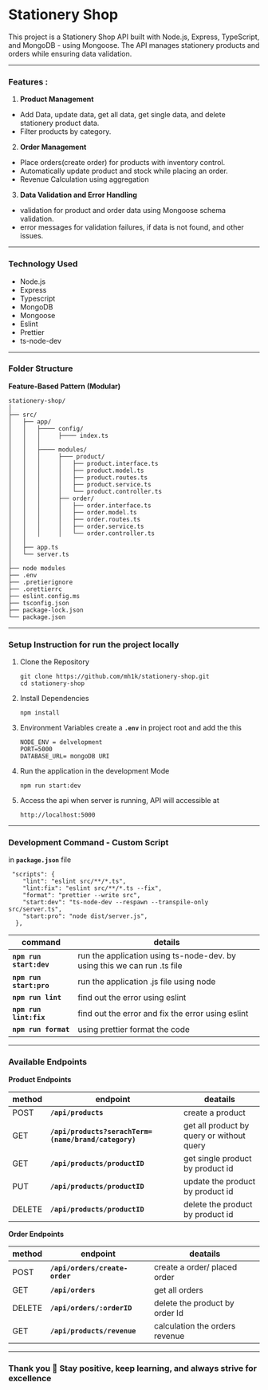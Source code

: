 # Stationery Shop

This project is a Stationery Shop API built with Node.js, Express, TypeScript, and MongoDB - using Mongoose. The API manages stationery products and orders while ensuring data validation.

---

### **Features :**

1. **Product Management**
 - Add Data, update data, get all data, get single data, and delete stationery product data.
 - Filter products by category.
  
2. **Order Management**
 - Place orders(create order) for products with inventory control.
 - Automatically update product and stock while placing an order.
 - Revenue Calculation using aggregation
  
3. **Data Validation and Error Handling**
 - validation for product and order data using Mongoose schema validation.
 - error messages for validation failures, if data is not found, and other issues.

---

### **Technology Used**
 - Node.js
 - Express
 - Typescript
 - MongoDB
 - Mongoose
 - Eslint
 - Prettier
 - ts-node-dev

---

### **Folder Structure**
**Feature-Based Pattern (Modular)**
```
stationery-shop/
│
├── src/
│   ├── app/
│   │   ├──── config/
│   │   │     ├──── index.ts
│   │   │
│   │   ├──── modules/
│   │   │     ├─── product/
│   │   │     │   ├── product.interface.ts
│   │   │     │   ├── product.model.ts
│   │   │     │   ├── product.routes.ts
│   │   │     │   ├── product.service.ts
│   │   │     │   └── product.controller.ts
│   │   │     ├── order/
│   │   │     │   ├── order.interface.ts
│   │   │     │   ├── order.model.ts
│   │   │     │   ├── order.routes.ts
│   │   │     │   ├── order.service.ts
│   │   │     │   └── order.controller.ts
│   │   
│   ├── app.ts
│   └── server.ts
│
├── node modules
├── .env
├── .pretierignore
├── .orettierrc
├── eslint.config.ms
├── tsconfig.json
├── package-lock.json
└── package.json

```
---

### Setup Instruction for run the project locally

1. Clone the Repository
    ```
   git clone https://github.com/mh1k/stationery-shop.git
   cd stationery-shop
   ```
2. Install Dependencies
   ```
   npm install
   ```
3. Environment Variables
   create a **`.env`** in project root and add the this
   ```
   NODE_ENV = delvelopment
   PORT=5000
   DATABASE_URL= mongoDB URI
   ```
4. Run the application in the development Mode
   ```
   npm run start:dev
   ```
5. Access the api
   when server is running, API will accessible at
   ```
   http://localhost:5000
   ```
***
### **Development Command - Custom Script**
in **`package.json`** file

```
 "scripts": {
    "lint": "eslint src/**/*.ts",
    "lint:fix": "eslint src/**/*.ts --fix",
    "format": "prettier --write src",
    "start:dev": "ts-node-dev --respawn --transpile-only src/server.ts",
    "start:pro": "node dist/server.js",
  },
```
| command                 | details                                                                             |
|-------------------------|-----------------------------------------------------------------------------|
|**`npm run start:dev`**  | run the application using ts-node-dev. by using this we can run .ts file| 
|**`npm run start:pro`**  | run the application .js file using node |
|**`npm run lint`**       | find out the error using eslint |
|**`npm run lint:fix`**   | find out the error and fix the error using eslint |
|**`npm run format`**     | using prettier format the code |

---
### **Available Endpoints**
**Product Endpoints**

| method      | endpoint                               | deatails    |
|-------------|----------------------------------------|-------------|
| POST        | **`/api/products`**                    | create a product |
| GET         | **`/api/products?serachTerm=(name/brand/category)`** | get all product by query or without query |
| GET         | **`/api/products/productID`**          | get single product by product id |
| PUT         | **`/api/products/productID`**          | update the product by product id |
| DELETE      | **`/api/products/productID`** | delete the product by product id |

**Order Endpoints**

| method      | endpoint                               | deatails    |
|-------------|----------------------------------------|-------------|
| POST        | **`/api/orders/create-order`**                    | create a order/ placed order |
| GET         | **`/api/orders`** | get all orders |
| DELETE         | **`/api/orders/:orderID`** | delete the product by order Id |
| GET         | **`/api/products/revenue`**          | calculation the orders revenue |

---

### Thank you 🙂 Stay positive, keep learning, and always strive for excellence 
